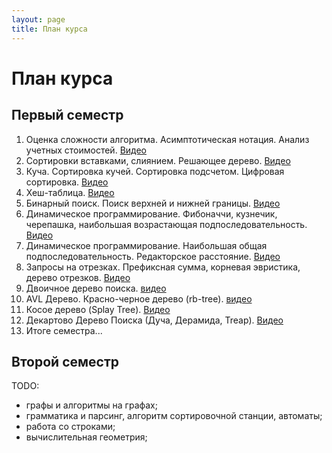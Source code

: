```yaml
---
layout: page
title: План курса
---
```


# План курса

## Первый семестр

1. Оценка сложности алгоритма. Асимптотическая нотация. Анализ учетных стоимостей. [Видео](https://youtu.be/LKBMrXVFQHo)
2. Сортировки вставками, слиянием. Решающее дерево. [Видео](https://youtu.be/8r4tSlA_gFg)
3. Куча. Сортировка кучей. Сортировка подсчетом. Цифровая сортировка. [Видео](https://www.youtube.com/watch?v=LRpp7i8_HyY)
4. Хеш-таблица. [Видео](https://youtu.be/olc_KHCD5u0)
5. Бинарный поиск. Поиск верхней и нижней границы. [Видео](https://youtu.be/RlQgGDPbf8U)
6. Динамическое программирование. Фибоначчи, кузнечик, черепашка, наибольшая возрастающая подпоследовательность. [Видео](https://youtu.be/OwHyVeltsbs)
7. Динамическое программирование. Наибольшая общая подпоследовательность. Редакторское расстояние. [Видео](https://youtu.be/F1GtteDm6Ts)
8. Запросы на отрезках. Префиксная сумма, корневая эвристика, дерево отрезков. [Видео](https://youtu.be/cMG5QLnFEMo)
9. Двоичное дерево поиска. [видео](https://www.youtube.com/watch?v=6VqkqFSGN9g)
10. AVL Дерево. Красно-черное дерево (rb-tree). [видео](https://www.youtube.com/watch?v=2aMIiwI7LTQ)
11. Косое дерево (Splay Tree). [Видео](https://www.youtube.com/watch?v=FltR3q6HZtM)
12. Декартово Дерево Поиска (Дуча, Дерамида, Treap). [Видео](https://www.youtube.com/watch?v=1sivPqXLGCI)
13. Итоге семестра...

## Второй семестр

TODO: 
- графы и алгоритмы на графах; 
- грамматика и парсинг, алгоритм сортировочной станции, автоматы; 
- работа со строками;
- вычислительная геометрия; 